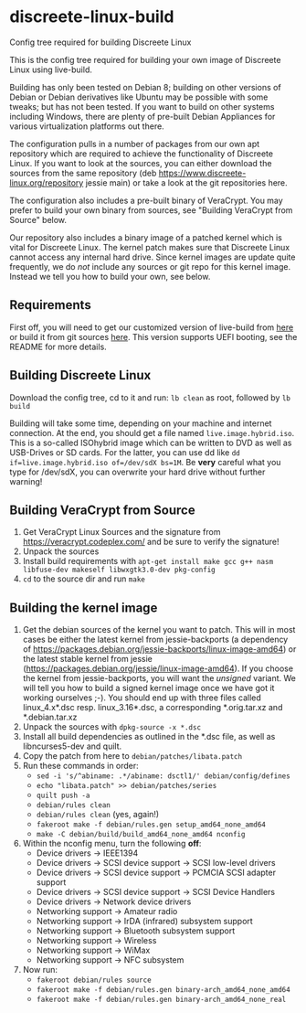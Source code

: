 # discreete-linux-build
Config tree required for building Discreete Linux

This is the config tree required for building your own image of Discreete Linux using live-build.

Building has only been tested on Debian 8; building on other versions of Debian or Debian derivatives like Ubuntu 
may be possible with some tweaks; but has not been tested. If you want to build on other systems including Windows, 
there are plenty of pre-built Debian Appliances for various virtualization platforms out there.

The configuration pulls in a number of packages from our own apt repository which are required to achieve the
functionality of Discreete Linux. If you want to look at the sources, you can either download the sources from
the same repository (deb https://www.discreete-linux.org/repository jessie main) or take a look at the git repositories here.

The configuration also includes a pre-built binary of VeraCrypt. You may prefer to build your own binary from sources,
see "Building VeraCrypt from Source" below.

Our repository also includes a binary image of a patched kernel which is vital for Discreete Linux. The kernel patch makes 
sure that Discreete Linux cannot access any internal hard drive. Since kernel images are update quite frequently, 
we do *not* include any sources or git repo for this kernel image. Instead we tell you how to build your own, see below. 

## Requirements

First off, you will need to get our customized version of live-build from 
[here](https://www.discreete-linux.org/repository/pool/main/l/live-build/live-build_20161103dsctl1_all.deb)
or build it from git sources [here](https://github.com/Discreete-Linux/live-build). This version supports
UEFI booting, see the README for more details.

## Building Discreete Linux

Download the config tree, cd to it and run:
`lb clean`
as root, followed by
`lb build`

Building will take some time, depending on your machine and internet connection. At the end, you should get a file named
`live.image.hybrid.iso`. This is a so-called ISOhybrid image which can be written to DVD as well as USB-Drives or SD cards.
For the latter, you can use dd like
`dd if=live.image.hybrid.iso of=/dev/sdX bs=1M`.
Be **very** careful what you type for /dev/sdX, you can overwrite your hard drive without further warning!

## Building VeraCrypt from Source

1. Get VeraCrypt Linux Sources and the signature from https://veracrypt.codeplex.com/ and be sure to verify the signature!
2. Unpack the sources
3. Install build requirements with
`apt-get install make gcc g++ nasm libfuse-dev makeself libwxgtk3.0-dev pkg-config`
4. `cd` to the source dir and run `make`

## Building the kernel image

1. Get the debian sources of the kernel you want to patch. This will in most cases be either the latest kernel 
from jessie-backports (a dependency of https://packages.debian.org/jessie-backports/linux-image-amd64) or the latest
stable kernel from jessie (https://packages.debian.org/jessie/linux-image-amd64). If you choose the kernel 
from jessie-backports, you will want the *unsigned* variant. We will tell you how to build a signed kernel image once
we have got it working ourselves ;-). You should end up with three files called linux_4.x*.dsc resp. linux_3.16*.dsc,
a corresponding *.orig.tar.xz and *.debian.tar.xz
2. Unpack the sources with `dpkg-source -x *.dsc`
3. Install all build dependencies as outlined in the *.dsc file, as well as libncurses5-dev and quilt.
4. Copy the patch from here to `debian/patches/libata.patch`
5. Run these commands in order:
   * `sed -i 's/^abiname: .*/abiname: dsctl1/' debian/config/defines`
   * `echo "libata.patch" >> debian/patches/series`
   * `quilt push -a`
   * `debian/rules clean`
   * `debian/rules clean` (yes, again!)
   * `fakeroot make -f debian/rules.gen setup_amd64_none_amd64`
   * `make -C debian/build/build_amd64_none_amd64 nconfig`
6. Within the nconfig menu, turn the following **off**:
   * Device drivers -> IEEE1394
   * Device drivers -> SCSI device support -> SCSI low-level drivers 
   * Device drivers -> SCSI device support -> PCMCIA SCSI adapter support
   * Device drivers -> SCSI device support -> SCSI Device Handlers
   * Device drivers -> Network device drivers
   * Networking support -> Amateur radio
   * Networking support -> IrDA (infrared) subsystem support
   * Networking support -> Bluetooth subsystem support
   * Networking support -> Wireless
   * Networking support -> WiMax
   * Networking support -> NFC subsystem
7. Now run:
   * `fakeroot debian/rules source`
   * `fakeroot make -f debian/rules.gen binary-arch_amd64_none_amd64`
   * `fakeroot make -f debian/rules.gen binary-arch_amd64_none_real`
